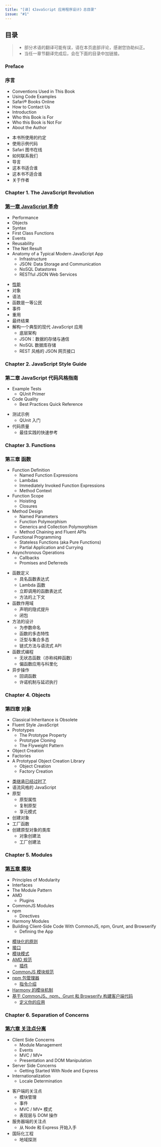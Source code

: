 ```yaml
---
title: "[译] 《JavaScript 应用程序设计》总目录"
issue: "#1"
---
```


## 目录

> * 部分术语的翻译可能有误，请在本页底部评论，感谢您协助纠正。
> * 当任一章节翻译完成后，会在下面的目录中加链接。

### Preface
### 序言

* Conventions Used in This Book
* Using Code Examples
* Safari&reg; Books Online
* How to Contact Us
* Introduction
* Who this Book is For
* Who this Book is Not For
* About the Author

<!-- -->

* 本书所使用的约定
* 使用示例代码
* Safari 图书在线
* 如何联系我们
* 导言
* 这本书适合谁
* 这本书不适合谁
* 关于作者

### Chapter 1\. The JavaScript Revolution
### [第一章 JavaScript 革命](https://github.com/cssmagic/blog/issues/18)

* Performance
* Objects
* Syntax
* First Class Functions
* Events
* Reusability
* The Net Result
* Anatomy of a Typical Modern JavaScript App
	* Infrastructure
	* JSON: Data Storage and Communication
	* NoSQL Datastores
	* RESTful JSON Web Services

<!-- -->

* [性能](https://github.com/cssmagic/blog/issues/19)
* 对象
* 语法
* 函数是一等公民
* 事件
* 重用
* 最终结果
* 解构一个典型的现代 JavaScript 应用
	* 底层架构
	* JSON：数据的存储与通信
	* NoSQL 数据库存储
	* REST 风格的 JSON 网页接口

### Chapter 2\. JavaScript Style Guide
### 第二章 JavaScript 代码风格指南

* Example Tests
	* QUnit Primer
* Code Quality
	* Best Practices Quick Reference

<!-- -->

* 测试示例
	* QUnit 入门
* 代码质量
	* 最佳实践的快速参考

### Chapter 3\. Functions
### 第三章 函数

* Function Definition
	* Named Function Expressions
	* Lambdas
	* Immediately Invoked Function Expressions
	* Method Context
* Function Scope
	* Hoisting
	* Closures
* Method Design
	* Named Parameters
	* Function Polymorphism
	* Generics and Collection Polymorphism
	* Method Chaining and Fluent APIs
* Functional Programming
	* Stateless Functions (aka Pure Functions)
	* Partial Application and Currying
* Asynchronous Operations
	* Callbacks
	* Promises and Deferreds

<!-- -->

* 函数定义
	* 具名函数表达式
	* Lambda 函数
	* 立即调用的函数表达式
	* 方法的上下文
* 函数作用域
	* 声明的隐式提升
	* 闭包
* 方法的设计
	* 为参数命名
	* 函数的多态特性
	* 泛型与集合多态
	* 链式方法与语流式 API
* 函数式编程
	* 无状态函数（亦称纯粹函数）
	* 偏函数应用与科里化
* 异步操作
	* 回调函数
	* 许诺机制与延迟执行

### Chapter 4\. Objects
### 第四章 对象

* Classical Inheritance is Obsolete
* Fluent Style JavaScript
* Prototypes
	* The Prototype Property
	* Prototype Cloning
	* The Flyweight Pattern
* Object Creation
* Factories
* A Prototypal Object Creation Library
	* Object Creation
	* Factory Creation

<!-- -->

* [类继承已经过时了](https://github.com/cssmagic/blog/issues/25)
* 语流风格的 JavaScript
* 原型
	* 原型属性
	* 复制原型
	* 享元模式
* 创建对象
* 工厂函数
* 创建原型对象的类库
	* 对象创建法
	* 工厂创建法

### Chapter 5\. Modules
### [第五章 模块](https://github.com/cssmagic/blog/issues/30)

* Principles of Modularity
* Interfaces
* The Module Pattern
* AMD
	* Plugins
* CommonJS Modules
* npm
	* Directives
* Harmony Modules
* Building Client-Side Code With CommonJS, npm, Grunt, and Browserify
	* Defining the App

<!-- -->

* [模块化的原则](https://github.com/cssmagic/blog/issues/31)
* [接口](https://github.com/cssmagic/blog/issues/32)
* [模块模式](https://github.com/cssmagic/blog/issues/34)
* [AMD 规范](https://github.com/cssmagic/blog/issues/35)
	* [插件](https://github.com/cssmagic/blog/issues/35)
* [CommonJS 模块规范](https://github.com/cssmagic/blog/issues/36)
* [npm 包管理器](https://github.com/cssmagic/blog/issues/37)
	* [指令介绍](https://github.com/cssmagic/blog/issues/37)
* [Harmony 的模块机制](https://github.com/cssmagic/blog/issues/38)
* [基于 CommonJS、npm、Grunt 和 Browserify 构建客户端代码](https://github.com/cssmagic/blog/issues/39)
	* [定义你的应用](https://github.com/cssmagic/blog/issues/39)

### Chapter 6\. Separation of Concerns
### [第六章 关注点分离](https://github.com/cssmagic/blog/issues/43)

* Client Side Concerns
	* Module Management
	* Events
	* MVC / MV\*
	* Presentation and DOM Manipulation
* Server Side Concerns
	* Getting Started With Node and Express
* Internationalization
	* Locale Determination

<!-- -->

* 客户端的关注点
	* 模块管理
	* 事件
	* MVC / MV\* 模式
	* 表现层与 DOM 操作
* 服务器端的关注点
	* 从 Node 和 Express 开始入手
* 国际化工程
	* 地域探测
